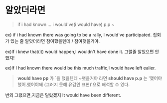 # 알았더라면

> if i had known ... i would've(i would have) p.p ~

ex) if i had known there was going to be a rally, I would've participated.
집회가 있는 줄 알앗더라면 참여했을텐데 / 참여햇을거야.

ex)If i knew that(it) would happen,I wouldn't have done it.
그럴줄 알았으면 안했지!

ex)If I had known there would be this much traffic,I would have left ealier.

> **would have pp** 가 `을 했을텐데 ~햇을거야 라면 **should have p.p** 는 '했어야했어.했어야돼 (그러지 못해 유감인 표현)'으로 해석할 수 있다.

번외
그랬으면,지금은 달랐겠지
It would have been different.

